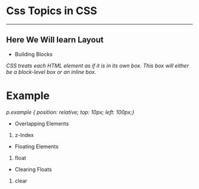 # Css Topics in CSS 


---

## Here We Will learn Layout

- Building Blocks

*CSS treats each HTML element as if it is in its
own box. This box will either be a block-level
box or an inline box.*

# Example

*p.example {
position: relative;
top: 10px;
left: 100px;}*



- Overlapping Elements

1. z-Index

- Floating Elements
1. float

- Clearing Floats
1. clear


